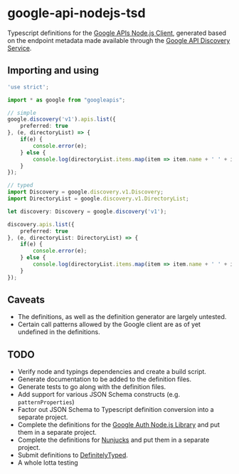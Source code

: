 # google-api-nodejs-tsd

Typescript definitions for the [Google APIs Node.js Client](https://github.com/google/google-api-nodejs-client), generated based on the endpoint metadata made available through the [Google API Discovery Service](https://developers.google.com/discovery/).

## Importing and using

```TypeScript
'use strict';

import * as google from "googleapis";

// simple
google.discovery('v1').apis.list({
    preferred: true
}, (e, directoryList) => {
    if(e) {
        console.error(e);
    } else {
        console.log(directoryList.items.map(item => item.name + ' ' + item.version).join('\n'));
    }
});

// typed
import Discovery = google.discovery.v1.Discovery;
import DirectoryList = google.discovery.v1.DirectoryList;

let discovery: Discovery = google.discovery('v1');

discovery.apis.list({
    preferred: true
}, (e, directoryList: DirectoryList) => {
    if(e) {
        console.error(e);
    } else {
        console.log(directoryList.items.map(item => item.name + ' ' + item.version).join('\n'));
    }
});
```

## Caveats

* The definitions, as well as the definition generator are largely untested.
* Certain call patterns allowed by the Google client are as of yet undefined in the definitions.

## TODO

* Verify node and typings dependencies and create a build script.
* Generate documentation to be added to the definition files.
* Generate tests to go along with the definition files.
* Add support for various JSON Schema constructs (e.g. `patternProperties`)
* Factor out JSON Schema to Typescript definition conversion into a separate project.
* Complete the definitions for the [Google Auth Node.js Library](https://github.com/google/google-auth-library-nodejs) and put them in a separate project.
* Complete the definitions for [Nunjucks](https://mozilla.github.io/nunjucks/) and put them in a separate project.
* Submit definitions to [DefinitelyTyped](http://definitelytyped.org/).
* A whole lotta testing